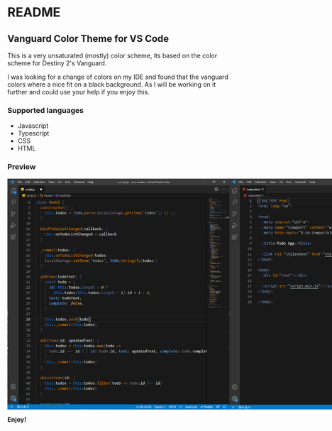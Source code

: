 # README
## Vanguard Color Theme for VS Code
This is a very unsaturated (mostly) color scheme, its based on the color scheme for Destiny 2's Vanguard.

I was looking for a change of colors on my IDE and found that the vanguard colors where a nice fit on a black background. As I will be working on it further and could use your help if you enjoy this.


### Supported languages
* Javascript
* Typescript
* CSS
* HTML

### Preview

<div style="display:flex;">
  <img src="https://github.com/Martin-Alvarado-A/vanguard/blob/main/images/JS.png" alt="JavaScript" width="500">
  <img src="https://github.com/Martin-Alvarado-A/vanguard/blob/main/images/HTML.png" alt="HTML" width="500">
  <img src="https://github.com/Martin-Alvarado-A/vanguard/blob/main/images/CSS.png" alt="CSS/SCSS" width="500">
  <img src="https://github.com/Martin-Alvarado-A/vanguard/blob/main/images/React.png" alt="React JS" width="500">
  <img src="https://github.com/Martin-Alvarado-A/vanguard/blob/main/images/TS Angular.png" alt="TypeScript Angular" width="500">
  <img src="https://github.com/Martin-Alvarado-A/vanguard/blob/main/images/HTML Angular.png" alt="HTML Angular" width="500">
</div>



**Enjoy!**
